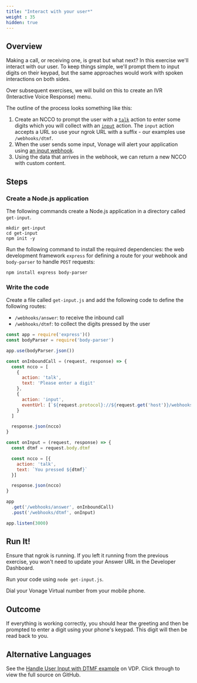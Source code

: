 ```yaml
---
title: "Interact with your user*"
weight : 35
hidden: true
---
```


## Overview

Making a call, or receiving one, is great but what next? In this exercise we'll interact with our user. To keep things simple, we'll prompt them to input digits on their keypad, but the same approaches would work with spoken interactions on both sides.

Over subsequent exercises, we will build on this to create an IVR (Interactive Voice Response) menu.

The outline of the process looks something like this:

1. Create an NCCO to prompt the user with a [`talk`](https://developer.nexmo.com/voice/voice-api/ncco-reference#talk) action to enter some digits which you will collect with an [`input`](https://developer.nexmo.com/voice/voice-api/ncco-reference#input) action. The `input` action accepts a URL so use your ngrok URL with a suffix - our examples use `/webhooks/dtmf`.
2. When the user sends some input, Vonage will alert your application using [an input webhook](https://developer.nexmo.com/voice/voice-api/webhook-reference#input).
3. Using the data that arrives in the webhook, we can return a new NCCO with custom content.

## Steps

### Create a Node.js application

The following commands create a Node.js application in a directory called `get-input`.

```
mkdir get-input
cd get-input
npm init -y
```

Run the following command to install the required dependencies: the web development framework `express` for defining a route for your webhook and `body-parser` to handle `POST` requests:

```
npm install express body-parser
```

### Write the code

Create a file called `get-input.js` and add the following code to define the following routes:

- `/webhooks/answer`: to receive the inbound call
- `/webhooks/dtmf`: to collect the digits pressed by the user

```js
const app = require('express')()
const bodyParser = require('body-parser')

app.use(bodyParser.json())

const onInboundCall = (request, response) => {
  const ncco = [
    {
      action: 'talk',
      text: 'Please enter a digit'
    },
    {
      action: 'input',
      eventUrl: [`${request.protocol}://${request.get('host')}/webhooks/dtmf`]
    }
  ]

  response.json(ncco)
}

const onInput = (request, response) => {
  const dtmf = request.body.dtmf

  const ncco = [{
    action: 'talk',
    text: `You pressed ${dtmf}`
  }]

  response.json(ncco)
}

app
  .get('/webhooks/answer', onInboundCall)
  .post('/webhooks/dtmf', onInput)

app.listen(3000)
```

## Run It!

Ensure that ngrok is running. If you left it running from the previous exercise, you won't need to update your Answer URL in the Developer Dashboard.

Run your code using `node get-input.js`.

Dial your Vonage Virtual number from your mobile phone.

## Outcome

If everything is working correctly, you should hear the greeting and then be prompted to enter a digit using your phone's keypad. This digit will then be read back to you.

## Alternative Languages

See the [Handle User Input with DTMF example](https://developer.nexmo.com/voice/voice-api/code-snippets/handle-user-input-with-dtmf) on VDP. Click through to view the full source on GitHub.

